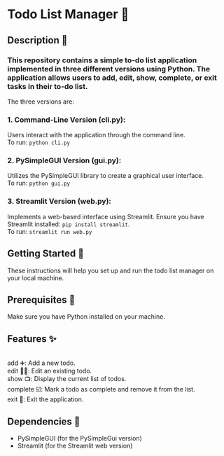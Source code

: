 # Todo List Manager 📃

## Description 📖
### This repository contains a simple to-do list application implemented in three different versions using Python. The application allows users to add, edit, show, complete, or exit tasks in their to-do list.
The three versions are:

### 1. Command-Line Version (cli.py):
Users interact with the application through the command line.
<br>To run: `python cli.py`

### 2. PySimpleGUI Version (gui.py):
Utilizes the PySimpleGUI library to create a graphical user interface.
<br>To run: `python gui.py`

### 3. Streamlit Version (web.py):
Implements a web-based interface using Streamlit.
Ensure you have Streamlit installed: `pip install streamlit`.
<br>To run: `streamlit run web.py`

## Getting Started 🚀
These instructions will help you set up and run the todo list manager on your local machine.

## Prerequisites 🐍
Make sure you have Python installed on your machine.

## Features ✨
  <br>add ➕: Add a new todo.
  <br>edit ✍🏻: Edit an existing todo.
  <br>show 📺: Display the current list of todos.
  <br>complete ☑️: Mark a todo as complete and remove it from the list.
  <br>exit 🛫: Exit the application.

## Dependencies 🔧
* PySimpleGUI (for the PySimpleGui version)
* Streamlit (for the Streamlit web version)
